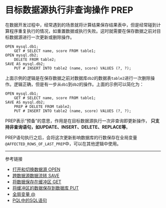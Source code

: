 # 目标数据源执行非查询操作 PREP
在数据开发过程中，经常遇到的场景就将计算结果保存结果表中，但是经常碰到计算程序重复执行的情况，如重置数据或执行失败。这时就需要在保存数据之前对目标数据源进行一次更新或删除操作。
```
OPEN mysql.db1;
    GET # SELECT name, score FROM table1;
OPEN mysql.db2;
    DELETE FROM table2;
SAVE AS mysql.db2;
    PUT # INSERT INTO table2 (name, score) VALUES (?, ?);
```
上面示例的逻辑是在保存数据之前对数据库`db2`的数据表`table2`进行一次删除操作。逻辑正确，但是有一步从`db1`到`db2`的操作。上面的示例可以简化为：
```
OPEN mysql.db1;
    GET # SELECT name, score FROM table1;
SAVE AS mysql.db2;
    PREP # DELETE FROM table2;
    PUT # INSERT INTO table2 (name, score) VALUES (?, ?);
```
PREP表示“预备”的意思，作用是在目标数据源执行一次非查询即更新操作， **只支持非查询语句，如UPDATE、INSERT、DELETE、REPLACE等**。

PREP语句执行之后，会将这次更新影响数据库的行数保存在全局变量 `@AFFECTED_ROWS_OF_LAST_PREP`中，可以在其他逻辑中使用。

---
参考链接
* [打开和切换数据源 OPEN](/doc/pql/open)
* [跨数据源数据流转 SAVE](/doc/pql/save)
* [将数据保存在缓冲区 GET](/doc/pql/get)
* [将缓冲区的数据保存到数据库 PUT](/doc/pql/put)
* [全局变量 @](/doc/pql/global)
* [PQL中的SQL语句](/doc/pql/sql) 